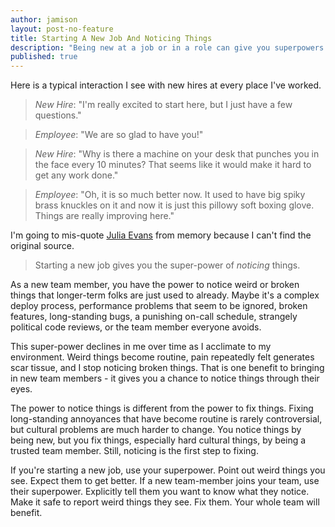 ```yaml
---
author: jamison
layout: post-no-feature
title: Starting A New Job And Noticing Things
description: "Being new at a job or in a role can give you superpowers."
published: true
---
```


Here is a typical interaction I see with new hires at every place I've worked.

> *New Hire*: "I'm really excited to start here, but I just have a few questions."

> *Employee*: "We are so glad to have you!"

> *New Hire*: "Why is there a machine on your desk that punches you in the face every 10 minutes? That seems like it would make it hard to get any work done."

> *Employee*: "Oh, it is so much better now. It used to have big spiky brass knuckles on it and now it is just this pillowy soft boxing glove. Things are really improving here."

I'm going to mis-quote [Julia Evans](http://jvns.ca/) from memory because I can't find the original source.
> Starting a new job gives you the super-power of *noticing* things.

As a new team member, you have the power to notice weird or broken things that longer-term folks are just used to already. Maybe it's a complex deploy process, performance problems that seem to be ignored, broken features, long-standing bugs, a punishing on-call schedule, strangely political code reviews, or the team member everyone avoids.

This super-power declines in me over time as I acclimate to my environment. Weird things become routine, pain repeatedly felt generates scar tissue, and I stop noticing broken things. That is one benefit to bringing in new team members - it gives you a chance to notice things through their eyes.

The power to notice things is different from the power to fix things. Fixing long-standing annoyances that have become routine is rarely controversial, but cultural problems are much harder to change. You notice things by being new, but you fix things, especially hard cultural things, by being a trusted team member. Still, noticing is the first step to fixing.

If you're starting a new job, use your superpower. Point out weird things you see. Expect them to get better. If a new team-member joins your team, use their superpower. Explicitly tell them you want to know what they notice. Make it safe to report weird things they see. Fix them. Your whole team will benefit.
